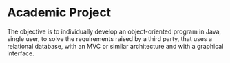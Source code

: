 # Academic Project
The objective is to individually develop an object-oriented program in Java, single user, to solve the requirements raised by a third party, that uses a relational database, with an MVC or similar architecture and with a graphical interface.
